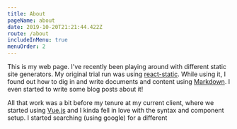 ```yaml
---
title: About
pageName: about
date: 2019-10-20T21:21:44.422Z
route: /about
includeInMenu: true
menuOrder: 2
---
```

This is my web page. I've recently been playing around with different static site generators. My original trial run was using [react-static](https://github.com/nozzle/react-static). While using it, I found out how to dig in and write documents and content using [Markdown](https://daringfireball.net/projects/markdown). I even started to write some blog posts about it!

All that work was a bit before my tenure at my current client, where we started using [Vue.js](https://vuejs.org/) and I kinda fell in love with the syntax and component setup. I started searching (using google) for a different 
